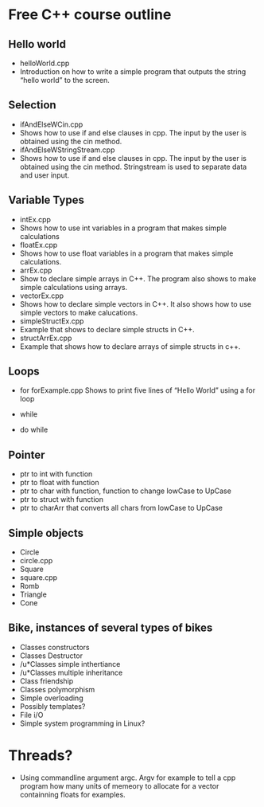 Free C++ course outline
=======================


Hello world
----------
- helloWorld.cpp
- Introduction on how to write a simple program that outputs the string “hello
world” to the screen.


Selection
---------
 - ifAndElseWCin.cpp
 - Shows how to use if and else clauses in cpp. The input by the user is obtained using the cin method.
 - ifAndElseWStringStream.cpp
 - Shows how to use if and else clauses in cpp. The input by the user is obtained using the cin method. Stringstream is used to separate data and user input.


Variable Types
-------------
- intEx.cpp
- Shows how to use int variables in a program that makes simple calculations
- floatEx.cpp
- Shows how to use float variables in a program that makes simple calculations.
- arrEx.cpp
- Show to declare simple arrays in C++. The program also shows to make simple
  calculations using arrays.
- vectorEx.cpp
- Shows how to declare simple vectors in C++. It also shows how to use simple 
  vectors to make calucations.
- simpleStructEx.cpp
- Example that shows to declare simple structs in C++.
- structArrEx.cpp
- Example that shows how to declare arrays of simple structs in c++.

Loops
-----
 - for
forExample.cpp 
		Shows to print five lines of “Hello World” using a for loop

 - while
 - do while


Pointer
-------
 - ptr to int with function
 - ptr to float with function
 - ptr to char with function, function to change lowCase to UpCase
 - ptr to struct with function
 - ptr to charArr that converts all chars from lowCase to UpCase


Simple objects
--------------
 - Circle
 - circle.cpp
 - Square
 - square.cpp
 - Romb
 - Triangle
 - Cone


Bike, instances of several types of bikes
-----------------------------------------
 - Classes constructors
 - Classes Destructor
 - /u*Classes simple inthertiance
 - /u*Classes multiple inheritance
 - Class friendship
 - Classes polymorphism
 - Simple overloading
 - Possibly templates?
 - File i/O
 - Simple system programming in Linux?


Threads?
========
 -  Using commandline argument argc. Argv for example to tell a cpp program how many units of
memeory to allocate for a vector containning floats for examples.
